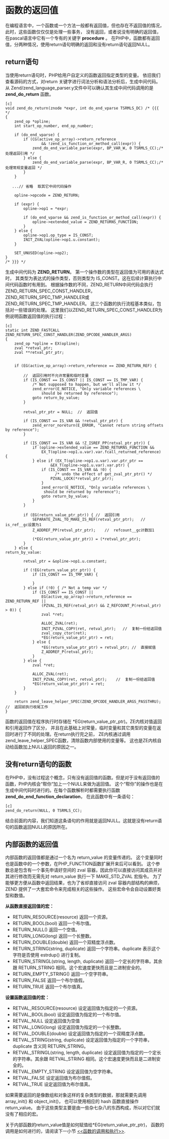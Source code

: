 # 函数的返回值

在编程语言中，一个函数或一个方法一般都有返回值，但也存在不返回值的情况，此时，这些函数仅仅仅是处理一些事务，
没有返回，或者说没有明确的返回值，在pascal语言中它有一个专有的关键字 **procedure** 。
在PHP中，函数都有返回值，分两种情况，使用return语句明确的返回和没有return语句返回NULL。

## return语句
当使用return语句时，PHP给用户自定义的函数返回指定类型的变量。
依旧我们查看源码的方式，对return 关键字进行词法分析和语法分析后，生成中间代码。
从 Zend/zend_language_parser.y文件中可以确认其生成中间代码调用的是 **zend_do_return** 函数。

    [c]
    void zend_do_return(znode *expr, int do_end_vparse TSRMLS_DC) /* {{{ */
    {
        zend_op *opline;
        int start_op_number, end_op_number;

        if (do_end_vparse) {
            if (CG(active_op_array)->return_reference
                    && !zend_is_function_or_method_call(expr)) {
                zend_do_end_variable_parse(expr, BP_VAR_W, 0 TSRMLS_CC);/* 处理返回引用 */
            } else {
                zend_do_end_variable_parse(expr, BP_VAR_R, 0 TSRMLS_CC);/* 处理常规变量返回 */
            }
        }

       ...// 省略  取其它中间代码操作

        opline->opcode = ZEND_RETURN;

        if (expr) {
            opline->op1 = *expr;

            if (do_end_vparse && zend_is_function_or_method_call(expr)) {
                opline->extended_value = ZEND_RETURNS_FUNCTION;
            }
        } else {
            opline->op1.op_type = IS_CONST;
            INIT_ZVAL(opline->op1.u.constant);
        }

        SET_UNUSED(opline->op2);
    }
    /* }}} */

生成中间代码为 **ZEND_RETURN**。 第一个操作数的类型在返回值为可用的表达式时，
其类型为表达式的操作类型，否则类型为 IS_CONST。这在后续计算执行中间代码函数时有用到。
根据操作数的不同，ZEND_RETURN中间代码会执行 ZEND_RETURN_SPEC_CONST_HANDLER，
ZEND_RETURN_SPEC_TMP_HANDLER或ZEND_RETURN_SPEC_TMP_HANDLER。
这三个函数的执行流程基本类似，包括对一些错误的处理。
这里我们以ZEND_RETURN_SPEC_CONST_HANDLER为例说明函数返回值的执行过程：

    [c]
    static int ZEND_FASTCALL  ZEND_RETURN_SPEC_CONST_HANDLER(ZEND_OPCODE_HANDLER_ARGS)
    {
        zend_op *opline = EX(opline);
        zval *retval_ptr;
        zval **retval_ptr_ptr;


        if (EG(active_op_array)->return_reference == ZEND_RETURN_REF) {

            //  返回引用时不允许常量和临时变量
            if (IS_CONST == IS_CONST || IS_CONST == IS_TMP_VAR) {
                /* Not supposed to happen, but we'll allow it */
                zend_error(E_NOTICE, "Only variable references \
                    should be returned by reference");
                goto return_by_value;
            }

            retval_ptr_ptr = NULL;  //  返回值

            if (IS_CONST == IS_VAR && !retval_ptr_ptr) {
                zend_error_noreturn(E_ERROR, "Cannot return string offsets by reference");
            }

            if (IS_CONST == IS_VAR && !Z_ISREF_PP(retval_ptr_ptr)) {
                if (opline->extended_value == ZEND_RETURNS_FUNCTION &&
                    EX_T(opline->op1.u.var).var.fcall_returned_reference) {
                } else if (EX_T(opline->op1.u.var).var.ptr_ptr ==
                        &EX_T(opline->op1.u.var).var.ptr) {
                    if (IS_CONST == IS_VAR && !0) {
                          /* undo the effect of get_zval_ptr_ptr() */
                        PZVAL_LOCK(*retval_ptr_ptr);
                    }
                    zend_error(E_NOTICE, "Only variable references \
                     should be returned by reference");
                    goto return_by_value;
                }
            }

            if (EG(return_value_ptr_ptr)) { //  返回引用
                SEPARATE_ZVAL_TO_MAKE_IS_REF(retval_ptr_ptr);   //  is_ref__gc设置为1
                Z_ADDREF_PP(retval_ptr_ptr);    //  refcount__gc计数加1

                (*EG(return_value_ptr_ptr)) = (*retval_ptr_ptr);
            }
        } else {
    return_by_value:

            retval_ptr = &opline->op1.u.constant;

            if (!EG(return_value_ptr_ptr)) {
                if (IS_CONST == IS_TMP_VAR) {

                }
            } else if (!0) { /* Not a temp var */
                if (IS_CONST == IS_CONST ||
                    EG(active_op_array)->return_reference == ZEND_RETURN_REF ||
                    (PZVAL_IS_REF(retval_ptr) && Z_REFCOUNT_P(retval_ptr) > 0)) {
                    zval *ret;

                    ALLOC_ZVAL(ret);
                    INIT_PZVAL_COPY(ret, retval_ptr);   //  复制一份给返回值
                    zval_copy_ctor(ret);
                    *EG(return_value_ptr_ptr) = ret;
                } else {
                    *EG(return_value_ptr_ptr) = retval_ptr; //  直接赋值
                    Z_ADDREF_P(retval_ptr);
                }
            } else {
                zval *ret;

                ALLOC_ZVAL(ret);
                INIT_PZVAL_COPY(ret, retval_ptr);    //  复制一份给返回值
                *EG(return_value_ptr_ptr) = ret;
            }
        }

        return zend_leave_helper_SPEC(ZEND_OPCODE_HANDLER_ARGS_PASSTHRU);   //  返回前执行收尾工作
    }

函数的返回值在程序执行时存储在 *EG(return_value_ptr_ptr)。ZE内核对值返回和引用返回作了区分，
并且在此基础上对常量，临时变量和其它类型的变量在返回时进行了不同的处理。在return执行完之前，
ZE内核通过调用zend_leave_helper_SPEC函数，清除函数内部使用的变量等。
这也是ZE内核自动给函数加上NULL返回的原因之一。

## 没有return语句的函数
在PHP中，没有过程这个概念，只有没有返回值的函数。但是对于没有返回值的函数，PHP内核会“帮你“加上一个NULL来做为返回值。
这个“帮你”的操作也是在生成中间代码时进行的。在每个函数解析时都需要执行函数 **zend_do_end_function_declaration**，
在此函数中有一条语句：

    [c]
    zend_do_return(NULL, 0 TSRMLS_CC);

结合前面的内容，我们知道这条语句的作用就是返回NULL。这就是没有return语句的函数返回NULL的原因所在。


## 内部函数的返回值
内部函数的返回值都是通过一个名为 return_value 的变量传递的。
这个变量同时也是函数中的一个参数，在PHP_FUNCTION函数扩展开来后可以看到。
这个参数总是包含有一个事先申请好空间的 zval 容器，因此你可以直接访问其成员并对其进行修改而无需先对 return_value 执行一下 MAKE_STD_ZVAL 宏指令。
为了能够更方便从函数中返回结果，也为了省却直接访问 zval 容器内部结构的麻烦，ZEND 提供了一大套宏命令来完成相关的这些操作。
这些宏命令会自动设置好类型和数值。

**从函数直接返回值的宏：**

* RETURN_RESOURCE(resource)	返回一个资源。
* RETURN_BOOL(bool)	返回一个布尔值。
* RETURN_NULL()	返回一个空值。
* RETURN_LONG(long)	返回一个长整数。
* RETURN_DOUBLE(double)	返回一个双精度浮点数。
* RETURN_STRING(string, duplicate)	返回一个字符串。duplicate 表示这个字符是否使用 estrdup() 进行复制。
* RETURN_STRINGL(string, length, duplicate)	返回一个定长的字符串。其余跟 RETURN_STRING 相同。这个宏速度更快而且是二进制安全的。
* RETURN_EMPTY_STRING()	返回一个空字符串。
* RETURN_FALSE	返回一个布尔值假。
* RETURN_TRUE	返回一个布尔值真。

**设置函数返回值的宏：**

* RETVAL_RESOURCE(resource)	设定返回值为指定的一个资源。
* RETVAL_BOOL(bool)	设定返回值为指定的一个布尔值。
* RETVAL_NULL	设定返回值为空值
* RETVAL_LONG(long)	设定返回值为指定的一个长整数。
* RETVAL_DOUBLE(double)	设定返回值为指定的一个双精度浮点数。
* RETVAL_STRING(string, duplicate)	设定返回值为指定的一个字符串，duplicate 含义同 RETURN_STRING。
* RETVAL_STRINGL(string, length, duplicate)	设定返回值为指定的一个定长的字符串。其余跟 RETVAL_STRING 相同。这个宏速度更快而且是二进制安全的。
* RETVAL_EMPTY_STRING	设定返回值为空字符串。
* RETVAL_FALSE	设定返回值为布尔值假。
* RETVAL_TRUE	设定返回值为布尔值真。

如果需要返回的是像数组和对象这样的复杂类型的数据，那就需要先调用 array_init() 和 object_init()，
也可以使用相应的 hash 函数直接操作 return_value。
由于这些类型主要是由一些杂七杂八的东西构成，所以对它们就没有了相应的宏。

关于内部函数的return_value值是如何赋值给*EG(return_value_ptr_ptr)，
函数的调用是如何进行的，请阅读下一小节 [<<函数的调用和执行>>][function-call].

[function-call]:   		?p=chapt04/04-03-function-call